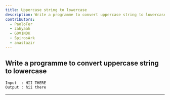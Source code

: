 ```yaml
---
title: Uppercase string to lowercase
description: Write a programme to convert uppercase string to lowercase
contributors:
  - PaoloFer
  - zahyaah
  - G0V1NDK
  - SpirosArk
  - anastazir
---
```


## Write a programme to convert uppercase string to lowercase

```txt
Input  : HII THERE
Output : hii there
```

---
